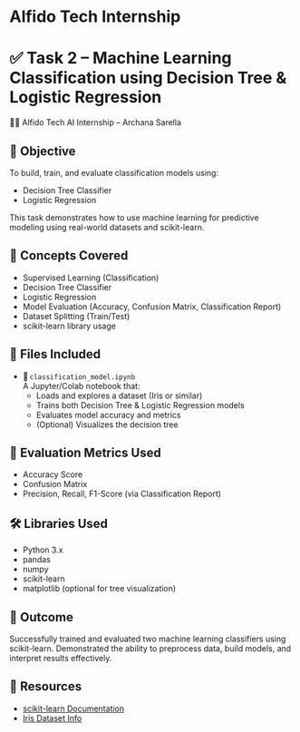 # Alfido Tech Internship
# ✅ Task 2 – Machine Learning Classification using Decision Tree & Logistic Regression
👩‍💻 Alfido Tech AI Internship – Archana Sarella

## 📌 Objective
To build, train, and evaluate classification models using:
- Decision Tree Classifier
- Logistic Regression

This task demonstrates how to use machine learning for predictive modeling using real-world datasets and scikit-learn.

## 🧠 Concepts Covered
- Supervised Learning (Classification)
- Decision Tree Classifier
- Logistic Regression
- Model Evaluation (Accuracy, Confusion Matrix, Classification Report)
- Dataset Splitting (Train/Test)
- scikit-learn library usage

## 📂 Files Included
- 📝 `classification_model.ipynb`  
  A Jupyter/Colab notebook that:
  - Loads and explores a dataset (Iris or similar)
  - Trains both Decision Tree & Logistic Regression models
  - Evaluates model accuracy and metrics
  - (Optional) Visualizes the decision tree

## 🧪 Evaluation Metrics Used
- Accuracy Score
- Confusion Matrix
- Precision, Recall, F1-Score (via Classification Report)

## 🛠️ Libraries Used
- Python 3.x
- pandas
- numpy
- scikit-learn
- matplotlib (optional for tree visualization)

## 🚀 Outcome
Successfully trained and evaluated two machine learning classifiers using scikit-learn. Demonstrated the ability to preprocess data, build models, and interpret results effectively.

## 🔗 Resources
- [scikit-learn Documentation](https://scikit-learn.org/)
- [Iris Dataset Info](https://scikit-learn.org/stable/auto_examples/datasets/plot_iris_dataset.html)
